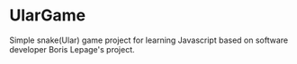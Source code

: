 #  UlarGame
 Simple snake(Ular) game project for learning Javascript based on software developer Boris Lepage's project.
